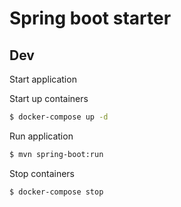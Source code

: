 # Spring boot starter


## Dev

Start application

Start up containers
```bash
$ docker-compose up -d
```

Run application
````bash
$ mvn spring-boot:run
````

Stop containers
````bash
$ docker-compose stop
````
